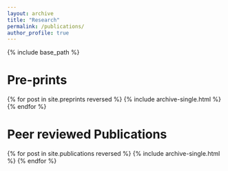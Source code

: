 ```yaml
---
layout: archive
title: "Research"
permalink: /publications/
author_profile: true
---
```


  
{% include base_path %}

Pre-prints
======

{% for post in site.preprints reversed %} {% include archive-single.html %} {% endfor %}



Peer reviewed Publications
======
{% for post in site.publications reversed %} {% include archive-single.html %} {% endfor %}

